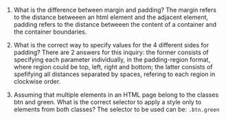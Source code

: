 1. What is the difference between margin and padding?
	The margin refers to the distance betweeen an html element and the
adjacent element, padding refers to the distance betweeen the content of a
container and the container boundaries.

2. What is the correct way to specify values for the 4 different sides for padding?
	There are 2 answers for this inquiry: the former consists of specifying each parameter individually, in the padding-region format, where region could be top, left, right and bottom; the latter consists of spefifying all distances separated by spaces, refering to each region in clockwise order.

3. Assuming that multiple elements in an HTML page belong to the classes btn and green. What is the correct selector to apply a style only to elements from both classes?
	The selector to be used can be: `.btn.green`


